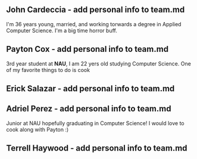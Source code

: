 ## John Cardeccia - add personal info to team.md
I'm 36 years young, married, and working torwards a degree in Applied Computer Science.  I'm a big time horror buff.

## Payton Cox - add personal info to team.md
3rd year student at **NAU**, I am 22 yers old studying Computer Science.
One of my favorite things to do is cook

## Erick Salazar - add personal info to team.md

## Adriel Perez - add personal info to team.md
Junior at NAU hopefully graduating in Computer Science! I would love to cook along with Payton :)

## Terrell Haywood - add personal info to team.md
